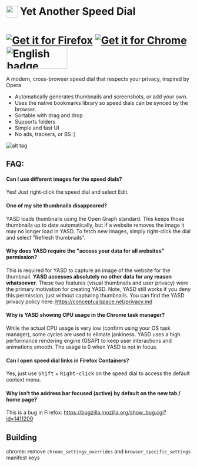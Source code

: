<h1>
<sub>
<img src="https://raw.githubusercontent.com/conceptualspace/yet-another-speed-dial/master/src/icons/icon32.png" height="32" width="32">
</sub>
Yet Another Speed Dial
</h1>

<h1>
<a href='https://addons.mozilla.org/firefox/addon/yet-another-speed-dial/'><img alt='Get it for Firefox' src='https://github.com/conceptualspace/yet-another-speed-dial/raw/master/assets/badges/ff-badge.png'/></a> <a href='https://chrome.google.com/webstore/detail/yet-another-speed-dial/imohnlganmafcmidafklgkgfgaagiohn'><img alt='Get it for Chrome' src='https://github.com/conceptualspace/yet-another-speed-dial/raw/master/assets/badges/chrome-badge.png'/></a> <a href='https://microsoftedge.microsoft.com/addons/detail/kachajgmekhiajhbbfpfhbmonmpnpiee'><img src='https://github.com/conceptualspace/yet-another-speed-dial/raw/master/assets/badges/microsoft-badge.png' alt='English badge' style='width: 166px; height: 60px;'/></a>
</h1>

A modern, cross-browser speed dial that respects your privacy, inspired by Opera

- Automatically generates thumbnails and screenshots, or add your own.
- Uses the native bookmarks library so speed dials can be synced by the browser.
- Sortable with drag and drop
- Supports folders
- Simple and fast UI
- No ads, trackers, or BS :)

![alt tag](https://github.com/conceptualspace/yet-another-speed-dial/raw/master/assets/screenshot.png)

## FAQ:

#### Can I use different images for the speed dials?
Yes! Just right-click the speed dial and select Edit.

#### One of my site thumbnails disappeared?
YASD loads thumbnails using the Open Graph standard. This keeps those thumbnails up to date automatically, but if a website removes the image it may no longer load in YASD. To fetch new images, simply right-click the dial and select "Refresh thumbnails".

#### Why does YASD require the "access your data for all websites" permission?
This is required for YASD to capture an image of the website for the thumbnail. **YASD accesses absolutely no other data for any reason whatsoever**. These two features (visual thumbnails and user privacy) were the primary motivation for creating YASD. Note, YASD still works if you deny this permission, just without capturing thumbnails. You can find the YASD privacy policy here: https://conceptualspace.net/privacy.md

#### Why is YASD showing CPU usage in the Chrome task manager?
While the actual CPU usage is very low (confirm using your OS task manager), some cycles are used to elimate jankiness. YASD uses a high performance rendering engine (GSAP) to keep user interactions and animations smooth. The usage is 0 when YASD is not in focus.

#### Can I open speed dial links in Firefox Containers?
Yes, just use <kbd>Shift</kbd> + <kbd>Right-click</kbd> on the speed dial to access the default context menu.

#### Why isn't the address bar focused (active) by default on the new tab / home page?
This is a bug in Firefox: https://bugzilla.mozilla.org/show_bug.cgi?id=1411209

## Building

chrome: remove `chrome_settings_overrides` and `browser_specific_settings` manifest keys
